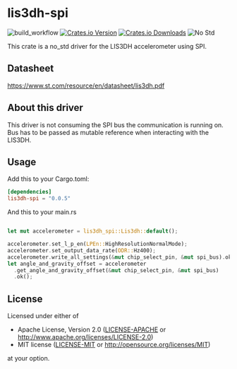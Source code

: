 # lis3dh-spi
![build_workflow](https://github.com/robhany/lis3dh-spi/actions/workflows/rust.yml/badge.svg)
[![Crates.io Version][crates-io-badge]][crates-io]
[![Crates.io Downloads][crates-io-download-badge]][crates-io-download]
![No Std][no-std-badge]


This crate is a no_std driver for the LIS3DH accelerometer using SPI.

## Datasheet

https://www.st.com/resource/en/datasheet/lis3dh.pdf


## About this driver
This driver is not consuming the SPI bus the communication is running on.
Bus has to be passed as mutable reference when interacting with the LIS3DH.  
## Usage
Add this to your Cargo.toml:

```toml
[dependencies]
lis3dh-spi = "0.0.5"
```

And this to your main.rs

```rust

let mut accelerometer = lis3dh_spi::Lis3dh::default();

accelerometer.set_l_p_en(LPEn::HighResolutionNormalMode);
accelerometer.set_output_data_rate(ODR::Hz400);
accelerometer.write_all_settings(&mut chip_select_pin, &mut spi_bus).ok();
let angle_and_gravity_offset = accelerometer
  .get_angle_and_gravity_offset(&mut chip_select_pin, &mut spi_bus)
  .ok();

```

## License

Licensed under either of

- Apache License, Version 2.0 ([LICENSE-APACHE](LICENSE-APACHE) or
  http://www.apache.org/licenses/LICENSE-2.0)
- MIT license ([LICENSE-MIT](LICENSE-MIT) or http://opensource.org/licenses/MIT)

at your option.

<!-- Badges -->
[crates-io]: https://crates.io/crates/lis3dh-spi
[crates-io-badge]: https://img.shields.io/crates/v/lis3dh-spi.svg?maxAge=3600
[crates-io-download]: https://crates.io/crates/lis3dh-spi
[crates-io-download-badge]: https://img.shields.io/crates/d/lis3dh-spi.svg?maxAge=3600
[no-std-badge]: https://img.shields.io/badge/no__std-yes-blue

